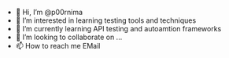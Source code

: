 - 👋 Hi, I’m @p00rnima
- 👀 I’m interested in learning testing tools and techniques
- 🌱 I’m currently learning API testing and autoamtion frameworks
- 💞️ I’m looking to collaborate on ...
- 📫 How to reach me EMail

<!---
p00rnima/p00rnima is a ✨ Software Test Analyst with over 10 years of automation and manual testing experience, involved in all phases of Software Development Life Cycle and Testing Life Cycle. Wide knowledge of testing techniques used in Iterative and Agile projects. Strong knowledge in creating Automation framework from scratch using Java, Selenium Web driver, Maven and Cucumber, TestNG, and parallel execution of tests across multiple browsers and Geolocation based testing in Browserstack. 

Acquaintance with building automation framework from scratch using cypress - Java script, with Cucumber BDD framework and preparing test scripts integrated with visual testing with percy. Hands-on experience in automating REST APIs using OkHttp client - based on Java. Experience in working with Agile Scrum and BDD with good understanding of Features and user stories.
--->
